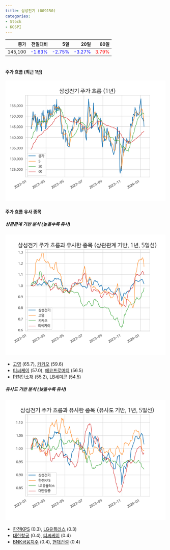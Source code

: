 ```yaml
---
title: 삼성전기 (009150)
categories:
- Stock
- KOSPI
---
```


|종가|전일대비|5일|20일|60일|
|---:|-------:|--:|---:|---:|
|145,100|<span style="color: blue">-1.63%</span>|<span style="color: blue">-2.75%</span>|<span style="color: blue">-3.27%</span>|<span style="color: red">3.79%</span>|

<!-- more -->
#
#### 주가 흐름 (최근 1년)
![009150](/assets/images/stock/009150.png)


#### 주가 흐름 유사 종목


##### 상관관계 기반 분석 (높을수록 유사)
![009150](/assets/images/stock/009150_corr.png)
- [고영](/098460/) (65.7), [카카오](/035720/) (59.6)
- [티씨케이](/064760/) (57.0), [에코프로머티](/450080/) (56.5)
- [PI첨단소재](/178920/) (55.2), [LB세미콘](/061970/) (54.5)


##### 유사도 기반 분석 (낮을수록 유사)	
![009150](/assets/images/stock/009150_sim.png)
- [한전KPS](/051600/) (0.3), [LG유플러스](/032640/) (0.3)
- [대한항공](/003490/) (0.4), [티씨케이](/064760/) (0.4)
- [BNK금융지주](/138930/) (0.4), [현대건설](/000720/) (0.4)